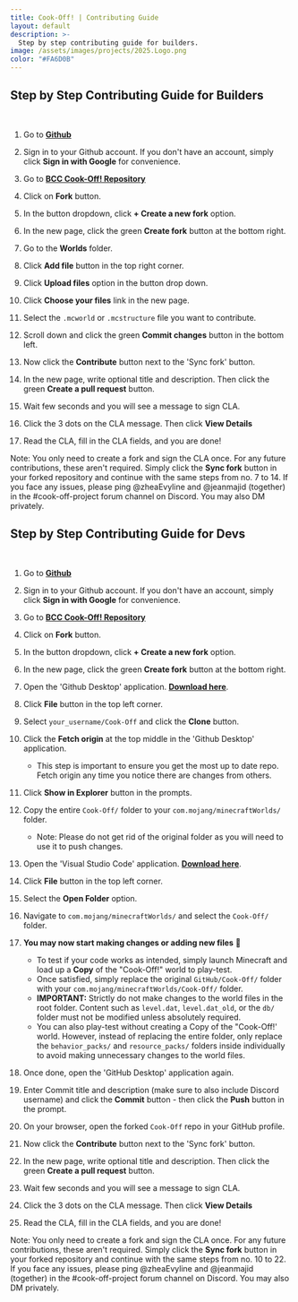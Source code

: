 ```yaml
---
title: Cook-Off! | Contributing Guide
layout: default
description: >-
  Step by step contributing guide for builders.
image: /assets/images/projects/2025.Logo.png
color: "#FA6D0B"
---
```


## Step by Step Contributing Guide for Builders

<br>

1. Go to **[Github](<https://github.com>)**

2. Sign in to your Github account. If you don't have an account, simply click **Sign in with Google** for convenience.

3. Go to **[BCC Cook-Off! Repository](<https://github.com/BedrockCommands/Cook-Off>)**

4. Click on **Fork** button.

5. In the button dropdown, click **+ Create a new fork** option.

6. In the new page, click the green **Create fork** button at the bottom right.

7. Go to the **Worlds** folder.

8. Click **Add file** button in the top right corner.

9. Click **Upload files** option in the button drop down.

10. Click **Choose your files** link in the new page.

11. Select the `.mcworld` or `.mcstructure` file you want to contribute.

12. Scroll down and click the green **Commit changes** button in the bottom left.

13. Now click the **Contribute** button next to the 'Sync fork' button.

14. In the new page, write optional title and description. Then click the green **Create a pull request** button.

15. Wait few seconds and you will see a message to sign CLA.

16. Click the 3 dots on the CLA message. Then click **View Details**

17. Read the CLA, fill in the CLA fields, and you are done!

Note: You only need to create a fork and sign the CLA once. For any future contributions, these aren't required. Simply click the **Sync fork** button in your forked repository and continue with the same steps from no. 7 to 14. If you face any issues, please ping @zheaEvyline and @jeanmajid (together) in the #cook-off-project forum channel on Discord. You may also DM privately.


## Step by Step Contributing Guide for Devs

<br>

1. Go to **[Github](<https://github.com>)**

2. Sign in to your Github account. If you don't have an account, simply click **Sign in with Google** for convenience.

3. Go to **[BCC Cook-Off! Repository](<https://github.com/BedrockCommands/Cook-Off>)**

4. Click on **Fork** button.

5. In the button dropdown, click **+ Create a new fork** option.

6. In the new page, click the green **Create fork** button at the bottom right.

7. Open the 'Github Desktop' application. **[Download here](https://github.com/apps/desktop?ref_product=desktop&ref_type=engagement&ref_style=button)**.

8. Click **File** button in the top left corner.

9. Select `your_username/Cook-Off` and click the **Clone** button.

10. Click the **Fetch origin** at the top middle in the 'Github Desktop' application.
    - This step is important to ensure you get the most up to date repo. Fetch origin any time you notice there are changes from others.

11. Click **Show in Explorer** button in the prompts.

12. Copy the entire `Cook-Off/` folder to your `com.mojang/minecraftWorlds/` folder.
    - Note: Please do not get rid of the original folder as you will need to use it to push changes.

13. Open the 'Visual Studio Code' application. **[Download here](https://code.visualstudio.com/download)**.

14. Click **File** button in the top left corner.

15. Select the **Open Folder** option.

16. Navigate to `com.mojang/minecraftWorlds/` and select the `Cook-Off/` folder.

17. **You may now start making changes or adding new files** 🎊
    - To test if your code works as intended, simply launch Minecraft and load up a **Copy** of the "Cook-Off!" world to play-test.
    - Once satisfied, simply replace the original `GitHub/Cook-Off/` folder with your `com.mojang/minecraftWorlds/Cook-Off/` folder.
    - **IMPORTANT:** Strictly do not make changes to the world files in the root folder. Content such as `level.dat`, `level.dat_old`, or the `db/` folder must not be modified unless absolutely required.
    - You can also play-test without creating a Copy of the "Cook-Off!' world. However, instead of replacing the entire folder, only replace the `behavior_packs/` and `resource_packs/` folders inside individually to avoid making unnecessary changes to the world files.

18. Once done, open the 'GitHub Desktop' application again.

19. Enter Commit title and description (make sure to also include Discord username) and click the **Commit** button - then click the **Push** button in the prompt.

20. On your browser, open the forked `Cook-Off` repo in your GitHub profile.

21. Now click the **Contribute** button next to the 'Sync fork' button.

22. In the new page, write optional title and description. Then click the green **Create a pull request** button.

23. Wait few seconds and you will see a message to sign CLA.

24. Click the 3 dots on the CLA message. Then click **View Details**

25. Read the CLA, fill in the CLA fields, and you are done!

Note: You only need to create a fork and sign the CLA once. For any future contributions, these aren't required. Simply click the **Sync fork** button in your forked repository and continue with the same steps from no. 10 to 22. If you face any issues, please ping @zheaEvyline and @jeanmajid (together) in the #cook-off-project forum channel on Discord. You may also DM privately.